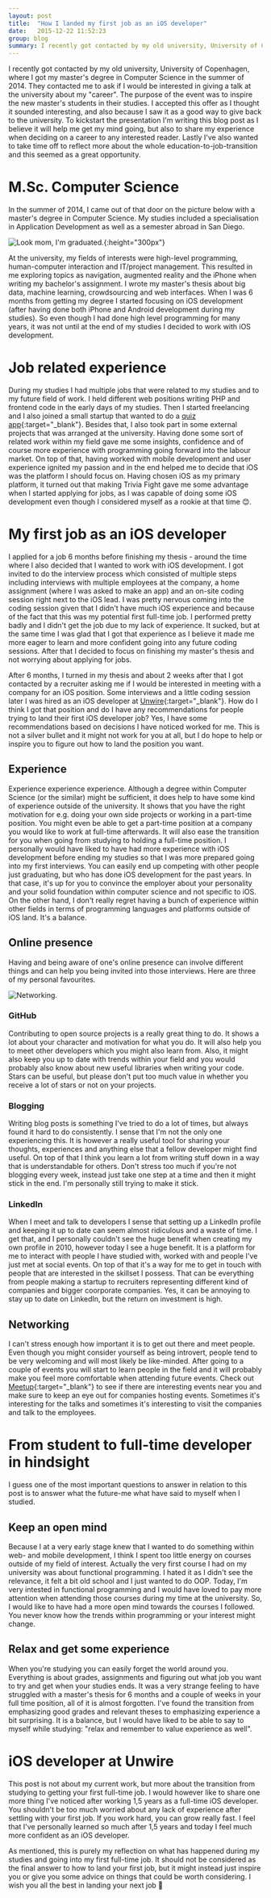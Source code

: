 ```yaml
---
layout: post
title:  "How I landed my first job as an iOS developer"
date:   2015-12-22 11:52:23
group: blog
summary: I recently got contacted by my old university, University of Copenhagen, where I got my master’s degree in Computer Science in the summer of 2014. They contacted me to ask if I would be interested in giving a talk at the university about my “career”. The purpose of the event was to inspire the new master’s students in their studies. I accepted this offer as I thought it sounded interesting, and also because I saw it as a good way to give back to the university. To kickstart the presentation I’m writing this blog post as I believe it will help me get my mind going, but also to share my experience when deciding on a career to any interested reader.
---
```


I recently got contacted by my old university, University of Copenhagen, where I got my master's degree in Computer Science in the summer of 2014. They contacted me to ask if I would be interested in giving a talk at the university about my "career". The purpose of the event was to inspire the new master's students in their studies. I accepted this offer as I thought it sounded interesting, and also because I saw it as a good way to give back to the university. To kickstart the presentation I'm writing this blog post as I believe it will help me get my mind going, but also to share my experience when deciding on a career to any interested reader. Lastly I've also wanted to take time off to reflect more about the whole education-to-job-transition and this seemed as a great opportunity.

# M.Sc. Computer Science
In the summer of 2014, I came out of that door on the picture below with a master's degree in Computer Science. My studies included a specialisation in Application Development as well as a semester abroad in San Diego.

![Look mom, I'm graduated.](/assets/posts/5464232.jpg){:height="300px"}

At the university, my fields of interests were high-level programming, human-computer interaction and  IT/project management. This resulted in me exploring topics as navigation, augmented reality and the iPhone when writing my bachelor's assignment. I wrote my master's thesis about big data, machine learning, crowdsourcing and web interfaces. When I was 6 months from getting my degree I started focusing on iOS development (after having done both iPhone and Android development during my studies). So even though I had done high level programming for many years, it was not until at the end of my studies I decided to work with iOS development.

# Job related experience
During my studies I had multiple jobs that were related to my studies and to my future field of work. I held different web positions writing PHP and frontend code in the early days of my studies. Then I started freelancing and I also joined a small startup that wanted to do a [quiz app](/projects/trivia-fight/){:target="_blank"}. Besides that, I also took part in some external projects that was arranged at the university. Having done some sort of related work within my field gave me some insights, confidence and of course more experience with programming going forward into the labour market. On top of that, having worked with mobile development and user experience ignited my passion and in the end helped me to decide that iOS was the platform I should focus on. Having chosen iOS as my primary platform, it turned out that making Trivia Fight gave me some advantage when I started applying for jobs, as I was capable of doing some iOS development even though I considered myself as a rookie at that time 😊.

# My first job as an iOS developer
I applied for a job 6 months before finishing my thesis - around the time where I also decided that I wanted to work with iOS development. I got invited to do the interview process which consisted of multiple steps including interviews with multiple employees at the company, a home assignment (where I was asked to make an app) and an on-site coding session right next to the iOS lead. I was pretty nervous coming into the coding session given that I didn't have much iOS experience and because of the fact that this was my potential first full-time job. I performed pretty badly and I didn't get the job due to my lack of experience. It sucked, but at the same time I was glad that I got that experience as I believe it made me more eager to learn and more confident going into any future coding sessions. After that I decided to focus on finishing my master's thesis and not worrying about applying for jobs.

After 6 months, I turned in my thesis and about 2 weeks after that I got contacted by a recruiter asking me if I would be interested in meeting with a company for an iOS position. Some interviews and a little coding session later I was hired as an iOS developer at [Unwire](http://www.unwire.com){:target="_blank"}. How do I think I got that position and do I have any recommendations for people trying to land their first iOS developer job? Yes, I have some recommendations based on decisions I have noticed worked for me. This is not a silver bullet and it might not work for you at all, but I do hope to help or inspire you to figure out how to land the position you want.

## Experience
Experience experience experience. Although a degree within Computer Science (or the similar) might be sufficient, it does help to have some kind of experience outside of the university. It shows that you have the right motivation for e.g. doing your own side projects or working in a part-time position. You might even be able to get a part-time position at a company you would like to work at full-time afterwards. It will also ease the transition for you when going from studying to holding a full-time position. I personally would have liked to have had more experience with iOS development before ending my studies so that I was more prepared going into my first interviews. You can easily end up competing with other people just graduating, but who has done iOS development for the past years. In that case, it's up for you to convince the employer about your personality and your solid foundation within computer science and not specific to iOS. On the other hand, I don't really regret having a bunch of experience within other fields in terms of programming languages and platforms outside of iOS land. It's a balance.

## Online presence
Having and being aware of one's online presence can involve different things and can help you being invited into those interviews. Here are three of my personal favourites.

![Networking.](/assets/posts/networking.gif)

### GitHub
Contributing to open source projects is a really great thing to do. It shows a lot about your character and motivation for what you do. It will also help you to meet other developers which you might also learn from. Also, it might also keep you up to date with trends within your field and you would probably also know about new useful libraries when writing your code. Stars can be useful, but please don't put too much value in whether you receive a lot of stars or not on your projects.

### Blogging
Writing blog posts is something I've tried to do a lot of times, but always found it hard to do consistently. I sense that I'm not the only one experiencing this. It is however a really useful tool for sharing your thoughts, experiences and anything else that a fellow developer might find useful. On top of that I think you learn a lot from writing stuff down in a way that is understandable for others. Don't stress too much if you're not blogging every week, instead just take one step at a time and then it might stick in the end. I'm personally still trying to make it stick.

### LinkedIn
When I meet and talk to developers I sense that setting up a LinkedIn profile and keeping it up to date can seem almost ridiculous and a waste of time. I get that, and I personally couldn't see the huge benefit when creating my own profile in 2010, however today I see a huge benefit. It is a platform for me to interact with people I have studied with, worked with and people I've just met at social events. On top of that it's a way for me to get in touch with people that are interested in the skillset I possess. That can be everything from people making a startup to recruiters representing different kind of companies and bigger coorporate companies. Yes, it can be annoying to stay up to date on LinkedIn, but the return on investment is high.

## Networking
I can't stress enough how important it is to get out there and meet people. Even though you might consider yourself as being introvert, people tend to be very welcoming and will most likely be like-minded. After going to a couple of events you will start to learn people in the field and it will probably make you feel more comfortable when attending future events. Check out [Meetup](http://www.meetup.com){:target="_blank"} to see if there are interesting events near you and make sure to keep an eye out for companies hosting events. Sometimes it's interesting for the talks and sometimes it's interesting to visit the companies and talk to the employees.

# From student to full-time developer in hindsight
I guess one of the most important questions to answer in relation to this post is to answer what the future-me what have said to myself when I studied.

## Keep an open mind
Because I at a very early stage knew that I wanted to do something within web- and mobile development, I think I spent too little energy on courses outside of my field of interest. Actually the very first course I had on my university was about functional programming. I hated it as I didn't see the relevance, it felt a bit old school and I just wanted to do OOP. Today, I'm very intested in functional programming and I would have loved to pay more attention when attending those courses during my time at the university. So, I would like to have had a more open mind towards the courses I followed. You never know how the trends within programming or your interest might change.

## Relax and get some experience
When you're studying you can easily forget the world around you. Everything is about grades, assignments and figuring out what job you want to try and get when your studies ends. It was a very strange feeling to have struggled with a master's thesis for 6 months and a couple of weeks in your full time position, all of it is almost forgotten. I've found the transition from emphasizing good grades and relevant theses to emphasizing experience a bit surprising. It is a balance, but I would have liked to be able to say to myself while studying: "relax and remember to value experience as well".

# iOS developer at Unwire
This post is not about my current work, but more about the transition from studying to getting your first full-time job. I would however like to share one more thing I've noticed after working 1,5 years as a full-time iOS developer. You shouldn't be too much worried about any lack of experience after settling with your first job. If you work hard, you can grow really fast. I feel that I've personally learned so much after 1,5 years and today I feel much more confident as an iOS developer.

As mentioned, this is purely my reflection on what has happened during my studies and going into my first full-time job. It should not be considered as the final answer to how to land your first job, but it might instead just inspire you or give you some advice on things that could be worth considering. I wish you all the best in landing your next job 🙏
